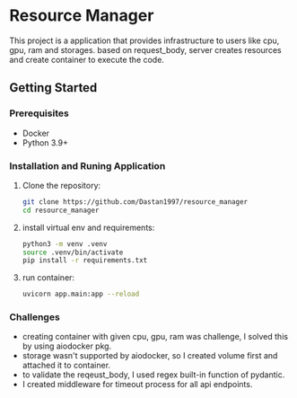 # Resource Manager

This project is a application that provides infrastructure to users like cpu, gpu, ram and storages.
based on request_body, server creates resources and create container to execute the code.

## Getting Started

### Prerequisites

- Docker
- Python 3.9+

### Installation and Runing Application

1. Clone the repository:
   ```bash
   git clone https://github.com/Dastan1997/resource_manager
   cd resource_manager
2. install virtual env and requirements:
   ```bash
   python3 -m venv .venv
   source .venv/bin/activate
   pip install -r requirements.txt
3. run container:
   ```bash
   uvicorn app.main:app --reload

### Challenges

- creating container with given cpu, gpu, ram was challenge, I solved this by using aiodocker pkg.
- storage wasn't supported by aiodocker, so I created volume first and attached it to container.
- to validate the reqeust_body, I used regex built-in function of pydantic.
- I created middleware for timeout process for all api endpoints.
